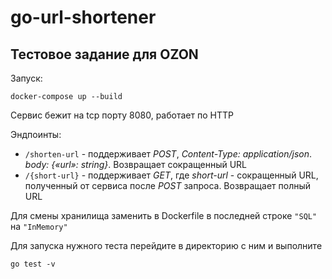 # go-url-shortener
## Тестовое задание для OZON

Запуск: 
```
docker-compose up --build
```

Сервис бежит на tcp порту 8080, работает по HTTP

Эндпоинты:
- `/shorten-url` - поддерживает _POST_, _Content-Type: application/json_.
  _body: {«url»: string}_.
  Возвращает сокращенный URL
- `/{short-url}` - поддерживает _GET_, где _short-url_ - сокращенный URL,
  полученный от сервиса после _POST_ запроса. Возвращает полный URL

Для смены хранилища заменить в Dockerfile 
в последней строке `"SQL"` на `"InMemory"`

Для запуска нужного теста перейдите в 
директорию с ним и выполните 
```
go test -v
```

